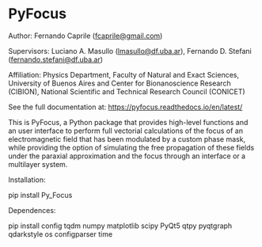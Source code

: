 # PyFocus

Author: Fernando Caprile (fcaprile@gmail.com)

Supervisors: Luciano A. Masullo (lmasullo@df.uba.ar), Fernando D. Stefani (fernando.stefani@df.uba.ar)

Affiliation: Physics Department, Faculty of Natural and Exact Sciences, University of Buenos Aires and Center for Bionanoscience Research (CIBION), National Scientific and Technical Research Council (CONICET)

See the full documentation at: https://pyfocus.readthedocs.io/en/latest/

This is PyFocus, a Python package that provides high-level functions and an user interface to perform full vectorial calculations of the focus of an electromagnetic field that has been modulated by a custom phase mask, while providing the option of simulating the free propagation of these fields under the paraxial approximation and the focus through an interface or a multilayer system.

Installation: 

pip install Py_Focus

Dependences:

pip install config tqdm numpy matplotlib scipy PyQt5 qtpy pyqtgraph qdarkstyle os configparser time


